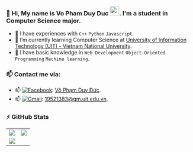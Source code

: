 ### 🎾 Hi, My name is Vo Pham Duy Duc <img src="https://media.giphy.com/media/hvRJCLFzcasrR4ia7z/giphy.gif" width="25px">. I'm a student in Computer Science major.
  - 🎾 I have experiences with ```C++``` ```Python``` ```Javascript```.
  - 🎾 I’m currently learning Computer Science at [University of Information Technology (UIT) - Vietnam National University](https://en.uit.edu.vn/overview-vnuhcm-university-information-technology).
  - 🎾 I have basic knowledge in ```Web Development``` `Object-Oriented Programming` ```Machine learning```.

### 📫 Contact me via:
   - 📫 [<img alt="Facebook" src="https://img.shields.io/badge/Facebook-%231877F2.svg?&style=for-the-badge&logo=Facebook&logoColor=white"/>](https://www.facebook.com/ziduckziduck/): [Võ Phạm Duy Đức](https://www.facebook.com/ziduckziduck/).
   - 📫 [<img alt="Gmail" src="https://img.shields.io/badge/Gmail-D14836?style=for-the-badge&logo=gmail&logoColor=white"/>](mailto:mailto:19521383@gm.uit.edu.vn): [19521383@gm.uit.edu.vn](mailto:19521383@gm.uit.edu.vn).

### :zap: GitHub Stats
<table>
  <tr>
    <td>
      <img src='https://github-readme-stats.vercel.app/api?username=ducducqn123&show_icons=true&theme=radical&hide=issues'>
    </td>
    <td>
      <img src='https://github-readme-stats.vercel.app/api/top-langs/?username=ducducqn123&layout=compact&hide=jupyter%20notebook&html&title_color=fe428e&text_color=a9fef7&bg_color=141321'>    
    </td>
  </tr>
  <tr>
    <td colspan="2">
      <img src='https://activity-graph.herokuapp.com/graph?username=ducducqn123&bg_color=1A1B27&color=71A4FC&line=3ABCAD&point=BE91F2&area=true'>
    </td>
  </tr>
</table>
